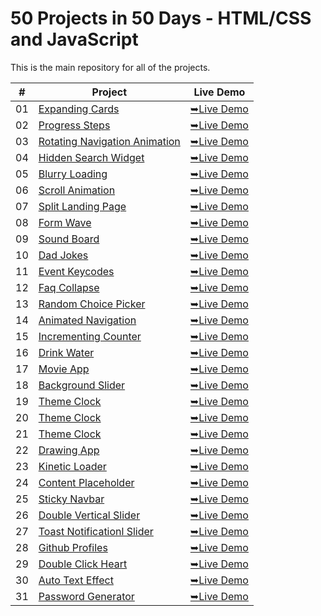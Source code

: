 # 50 Projects in 50 Days - HTML/CSS and JavaScript

This is the main repository for all of the projects.

|  #  | Project                                                                                                                     | Live Demo                                                                         |
| :-: | --------------------------------------------------------------------------------------------------------------------------- | --------------------------------------------------------------------------------- |
| 01  | [Expanding Cards](https://github.com/C0dewithLokesh/50Projects50Days/tree/main/Expanding%20Cards)                             | [➥Live Demo](https://c0dewithlokesh.github.io/50Projects50Days/Expanding%20Cards/)               |
| 02  | [Progress Steps](https://github.com/C0dewithLokesh/50Projects50Days/tree/main/Progress%20Steps)                             | [➥Live Demo](https://c0dewithlokesh.github.io/50Projects50Days/Progress%20Steps/)               |
| 03  | [Rotating Navigation Animation](https://github.com/C0dewithLokesh/50Projects50Days/tree/main/rotating-nav-animation)                             | [➥Live Demo](https://c0dewithlokesh.github.io/50Projects50Days/rotating-nav-animation/)               |
| 04  | [Hidden Search Widget](https://github.com/C0dewithLokesh/50Projects50Days/tree/main/hidden-search)                             | [➥Live Demo](https://c0dewithlokesh.github.io/50Projects50Days/hidden-search/)               |
| 05  | [Blurry Loading](https://github.com/C0dewithLokesh/50Projects50Days/tree/main/blurry-loading)                             | [➥Live Demo](https://c0dewithlokesh.github.io/50Projects50Days/blurry-loading/)               |
| 06  | [Scroll Animation](https://github.com/C0dewithLokesh/50Projects50Days/tree/main/Scroll%20Animation)                             | [➥Live Demo](https://c0dewithlokesh.github.io/50Projects50Days/Scroll%20Animation/)               |
| 07  | [Split Landing Page](https://github.com/C0dewithLokesh/50Projects50Days/tree/main/Split%20Landing%20Page)                             | [➥Live Demo](https://c0dewithlokesh.github.io/50Projects50Days/Split%20Landing%20Page/)               |
| 08  | [Form Wave](https://github.com/C0dewithLokesh/50Projects50Days/tree/main/Form%20Wave%20Animation)                             | [➥Live Demo](https://c0dewithlokesh.github.io/50Projects50Days/Form%20Wave%20Animation/)               |
| 09  | [Sound Board](https://github.com/C0dewithLokesh/50Projects50Days/tree/main/Sound%20Board)                             | [➥Live Demo](https://c0dewithlokesh.github.io/50Projects50Days/Sound%20Board/)               |
| 10  | [Dad Jokes](https://github.com/C0dewithLokesh/50Projects50Days/tree/main/Dad%20Jokes)                             | [➥Live Demo](https://c0dewithlokesh.github.io/50Projects50Days/Dad%20Jokes/)               |
| 11  | [Event Keycodes](https://github.com/C0dewithLokesh/50Projects50Days/tree/main/Event%20Keycode)                             | [➥Live Demo](https://c0dewithlokesh.github.io/50Projects50Days/Event%20Keycode/)               |
| 12  | [Faq Collapse](https://github.com/C0dewithLokesh/50Projects50Days/tree/main/FAQ%20Collapse)                             | [➥Live Demo](https://c0dewithlokesh.github.io/50Projects50Days/FAQ%20Collapse/)               |
| 13  | [Random Choice Picker](https://github.com/C0dewithLokesh/50Projects50Days/tree/main/Random%20Choice%20Picker)                             | [➥Live Demo](https://c0dewithlokesh.github.io/50Projects50Days/Random%20Choice%20Picker/)               |
| 14  | [Animated Navigation](https://github.com/C0dewithLokesh/50Projects50Days/tree/main/Animated%20Navigation)                             | [➥Live Demo](https://c0dewithlokesh.github.io/50Projects50Days/Animated%20Navigation/)               |
| 15  | [Incrementing Counter](https://github.com/C0dewithLokesh/50Projects50Days/tree/main/Incrementing%20%20Counter)                             | [➥Live Demo](https://c0dewithlokesh.github.io/50Projects50Days/Incrementing%20%20Counter/)               |
| 16  | [Drink Water](https://github.com/C0dewithLokesh/50Projects50Days/tree/main/Drink%20Water)                             | [➥Live Demo](https://c0dewithlokesh.github.io/50Projects50Days/Drink%20Water/)               |
| 17  | [Movie App](https://github.com/C0dewithLokesh/50Projects50Days/tree/main/Movie%20App)                             | [➥Live Demo](https://c0dewithlokesh.github.io/50Projects50Days/Movie%20App/)               |
| 18  | [Background Slider](https://github.com/C0dewithLokesh/50Projects50Days/tree/main/Background%20Slider)                             | [➥Live Demo](https://c0dewithlokesh.github.io/50Projects50Days/Background%20Slider/)               |
| 19  | [Theme Clock](https://github.com/C0dewithLokesh/50Projects50Days/tree/main/Theme%20Clock)                             | [➥Live Demo](https://c0dewithlokesh.github.io/50Projects50Days/Theme%20Clock/)               |
| 20  | [Theme Clock](https://github.com/C0dewithLokesh/50Projects50Days/tree/main/Button%20Ripple%20Effect)                             | [➥Live Demo](https://c0dewithlokesh.github.io/50Projects50Days/Button%20Ripple%20Effect/)               |
| 21  | [Theme Clock](https://github.com/C0dewithLokesh/50Projects50Days/tree/main/Drag%20N%20Drop)                             | [➥Live Demo](https://c0dewithlokesh.github.io/50Projects50Days/Drag%20N%20Drop/)               |
| 22  | [Drawing App](https://github.com/C0dewithLokesh/50Projects50Days/tree/main/Drawing%20App)                             | [➥Live Demo](https://c0dewithlokesh.github.io/50Projects50Days/Drawing%20App/)               |
| 23  | [Kinetic Loader](https://github.com/C0dewithLokesh/50Projects50Days/tree/main/Kinetic%20CSS%20Loader)                             | [➥Live Demo](https://c0dewithlokesh.github.io/50Projects50Days/Kinetic%20CSS%20Loader/)               |
| 24  | [Content Placeholder](https://github.com/C0dewithLokesh/50Projects50Days/tree/main/Content%20Placeholder)                             | [➥Live Demo](https://c0dewithlokesh.github.io/50Projects50Days/Content%20Placeholder/)               |
| 25  | [Sticky Navbar](https://github.com/C0dewithLokesh/50Projects50Days/tree/main/Sticky%20Navbar)                             | [➥Live Demo](https://c0dewithlokesh.github.io/50Projects50Days/Sticky%20Navbar/)               |
| 26  | [Double Vertical Slider](https://github.com/C0dewithLokesh/50Projects50Days/tree/main/Double%20Vertical%20Slider)                             | [➥Live Demo](https://c0dewithlokesh.github.io/50Projects50Days/Double%20Vertical%20Slider/)               |
| 27  | [Toast Notificationl Slider](https://github.com/C0dewithLokesh/50Projects50Days/tree/main/Toast%20Notification)                             | [➥Live Demo](https://c0dewithlokesh.github.io/50Projects50Days/Toast%20Notification/)               |
| 28  | [Github Profiles](https://github.com/C0dewithLokesh/50Projects50Days/tree/main/Github%20Profiles)                             | [➥Live Demo](https://c0dewithlokesh.github.io/50Projects50Days/Github%20Profiles/)               |
| 29  | [Double Click Heart](https://github.com/C0dewithLokesh/50Projects50Days/tree/main/Double%20Heart%20Click)                             | [➥Live Demo](https://c0dewithlokesh.github.io/50Projects50Days/Double%20Heart%20Click/)               |
| 30  | [Auto Text Effect](https://github.com/C0dewithLokesh/50Projects50Days/tree/main/Auto%20Text%20Effect)                             | [➥Live Demo](https://c0dewithlokesh.github.io/50Projects50Days/Auto%20Text%20Effect/)               |
| 31  | [Password Generator](https://github.com/C0dewithLokesh/50Projects50Days/tree/main/Password%20Generator)                             | [➥Live Demo](https://c0dewithlokesh.github.io/50Projects50Days/Password%20Generator/)               |
